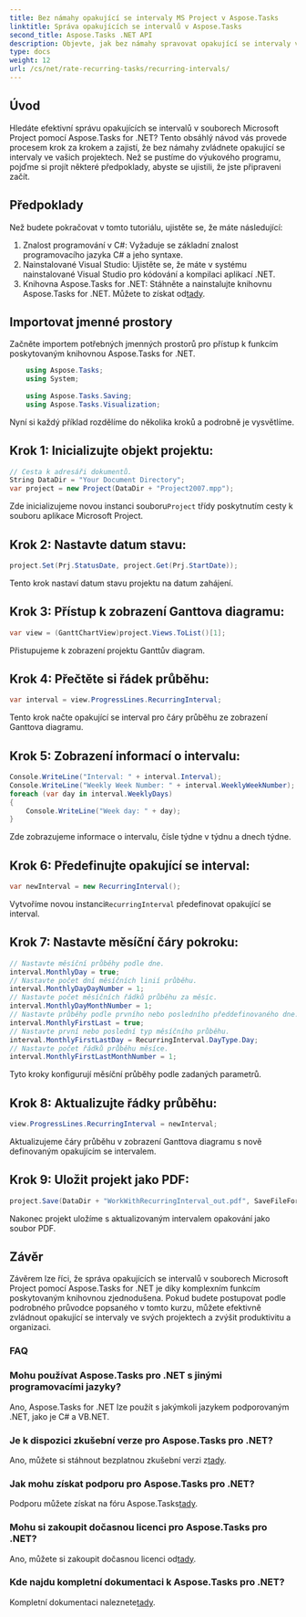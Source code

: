 ```yaml
---
title: Bez námahy opakující se intervaly MS Project v Aspose.Tasks
linktitle: Správa opakujících se intervalů v Aspose.Tasks
second_title: Aspose.Tasks .NET API
description: Objevte, jak bez námahy spravovat opakující se intervaly v MS Project pomocí Aspose.Tasks for .NET.
type: docs
weight: 12
url: /cs/net/rate-recurring-tasks/recurring-intervals/
---
```

## Úvod
Hledáte efektivní správu opakujících se intervalů v souborech Microsoft Project pomocí Aspose.Tasks for .NET? Tento obsáhlý návod vás provede procesem krok za krokem a zajistí, že bez námahy zvládnete opakující se intervaly ve vašich projektech. Než se pustíme do výukového programu, pojďme si projít některé předpoklady, abyste se ujistili, že jste připraveni začít.
## Předpoklady
Než budete pokračovat v tomto tutoriálu, ujistěte se, že máte následující:
1. Znalost programování v C#: Vyžaduje se základní znalost programovacího jazyka C# a jeho syntaxe.
2. Nainstalované Visual Studio: Ujistěte se, že máte v systému nainstalované Visual Studio pro kódování a kompilaci aplikací .NET.
3. Knihovna Aspose.Tasks for .NET: Stáhněte a nainstalujte knihovnu Aspose.Tasks for .NET. Můžete to získat od[tady](https://releases.aspose.com/tasks/net/).

## Importovat jmenné prostory
Začněte importem potřebných jmenných prostorů pro přístup k funkcím poskytovaným knihovnou Aspose.Tasks for .NET.
   
```csharp
    using Aspose.Tasks;
    using System;
    
    using Aspose.Tasks.Saving;
    using Aspose.Tasks.Visualization;
```
Nyní si každý příklad rozdělíme do několika kroků a podrobně je vysvětlíme.
## Krok 1: Inicializujte objekt projektu:
```csharp
// Cesta k adresáři dokumentů.
String DataDir = "Your Document Directory";
var project = new Project(DataDir + "Project2007.mpp");
```
 Zde inicializujeme novou instanci souboru`Project` třídy poskytnutím cesty k souboru aplikace Microsoft Project.
## Krok 2: Nastavte datum stavu:
```csharp
project.Set(Prj.StatusDate, project.Get(Prj.StartDate));
```
Tento krok nastaví datum stavu projektu na datum zahájení.
## Krok 3: Přístup k zobrazení Ganttova diagramu:
```csharp
var view = (GanttChartView)project.Views.ToList()[1];
```
Přistupujeme k zobrazení projektu Ganttův diagram.
## Krok 4: Přečtěte si řádek průběhu:
```csharp
var interval = view.ProgressLines.RecurringInterval;
```
Tento krok načte opakující se interval pro čáry průběhu ze zobrazení Ganttova diagramu.
## Krok 5: Zobrazení informací o intervalu:
```csharp
Console.WriteLine("Interval: " + interval.Interval);
Console.WriteLine("Weekly Week Number: " + interval.WeeklyWeekNumber);
foreach (var day in interval.WeeklyDays)
{
    Console.WriteLine("Week day: " + day);
}
```
Zde zobrazujeme informace o intervalu, čísle týdne v týdnu a dnech týdne.
## Krok 6: Předefinujte opakující se interval:
```csharp
var newInterval = new RecurringInterval();
```
 Vytvoříme novou instanci`RecurringInterval` předefinovat opakující se interval.
## Krok 7: Nastavte měsíční čáry pokroku:
```csharp
// Nastavte měsíční průběhy podle dne.
interval.MonthlyDay = true;
// Nastavte počet dní měsíčních linií průběhu.
interval.MonthlyDayDayNumber = 1;
// Nastavte počet měsíčních řádků průběhu za měsíc.
interval.MonthlyDayMonthNumber = 1;
// Nastavte průběhy podle prvního nebo posledního předdefinovaného dne.
interval.MonthlyFirstLast = true;
// Nastavte první nebo poslední typ měsíčního průběhu.
interval.MonthlyFirstLastDay = RecurringInterval.DayType.Day;
// Nastavte počet řádků průběhu měsíce.
interval.MonthlyFirstLastMonthNumber = 1;
```
Tyto kroky konfigurují měsíční průběhy podle zadaných parametrů.
## Krok 8: Aktualizujte řádky průběhu:
```csharp
view.ProgressLines.RecurringInterval = newInterval;
```
Aktualizujeme čáry průběhu v zobrazení Ganttova diagramu s nově definovaným opakujícím se intervalem.
## Krok 9: Uložit projekt jako PDF:
```csharp
project.Save(DataDir + "WorkWithRecurringInterval_out.pdf", SaveFileFormat.Pdf);
```
Nakonec projekt uložíme s aktualizovaným intervalem opakování jako soubor PDF.

## Závěr
Závěrem lze říci, že správa opakujících se intervalů v souborech Microsoft Project pomocí Aspose.Tasks for .NET je díky komplexním funkcím poskytovaným knihovnou zjednodušena. Pokud budete postupovat podle podrobného průvodce popsaného v tomto kurzu, můžete efektivně zvládnout opakující se intervaly ve svých projektech a zvýšit produktivitu a organizaci.
### FAQ
### Mohu používat Aspose.Tasks pro .NET s jinými programovacími jazyky?
Ano, Aspose.Tasks for .NET lze použít s jakýmkoli jazykem podporovaným .NET, jako je C# a VB.NET.
### Je k dispozici zkušební verze pro Aspose.Tasks pro .NET?
 Ano, můžete si stáhnout bezplatnou zkušební verzi z[tady](https://releases.aspose.com/).
### Jak mohu získat podporu pro Aspose.Tasks pro .NET?
 Podporu můžete získat na fóru Aspose.Tasks[tady](https://forum.aspose.com/c/tasks/15).
### Mohu si zakoupit dočasnou licenci pro Aspose.Tasks pro .NET?
 Ano, můžete si zakoupit dočasnou licenci od[tady](https://purchase.aspose.com/temporary-license/).
### Kde najdu kompletní dokumentaci k Aspose.Tasks pro .NET?
 Kompletní dokumentaci naleznete[tady](https://reference.aspose.com/tasks/net/).